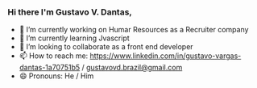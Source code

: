 ### Hi there I'm Gustavo V. Dantas, 

 


- 🔭 I’m currently working on Humar Resources as a Recruiter company
- 🌱 I’m currently learning Jvascript
- 👯 I’m looking to collaborate as a front end developer
- 📫 How to reach me: https://www.linkedin.com/in/gustavo-vargas-dantas-1a70751b5 / gustavovd.brazil@gmail.com
- 😄 Pronouns: He / Him
